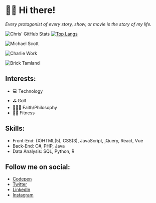 # 🖖🏾 Hi there!

*Every protagonist of every story, show, or movie is the story of my life.*

![Chris' GitHub Stats](https://github-readme-stats.vercel.app/api?username=theuiguru&count_private=true&show_icons=true&theme=onedark)
[![Top Langs](https://github-readme-stats.vercel.app/api/top-langs/?username=theuiguru&layout=compact&theme=onedark)](https://github.com/anuraghazra/github-readme-stats)

![Michael Scott](https://i.imgur.com/HTBxpUz.png)

![Charlie Work](https://media2.giphy.com/media/9PaC2UWEsnIG6nXcsn/giphy.gif?cid=ecf05e472b3700a0765be9388b7c64d0e8b41a67519728fa&rid=giphy.gif)

![Brick Tamland](https://media0.giphy.com/media/s32AOCdWc91ao/giphy.gif)

## Interests:
- 💻 Technology
- ⛳ Golf
- 🧘🏽‍♂️ Faith/Philosophy
- 🏋️‍♂️ Fitness

## Skills:
- Front-End: (X)HTML(5), CSS(3), JavaScript, jQuery, React, Vue
- Back-End: C#, PHP, Java
- Data Analysis: SQL, Python, R

## Follow me on social:
- [Codepen](https://codepen.io/cthomas)
- [Twitter](https://twitter.com/cthomas1211)
- [LinkedIn](https://linkedin.com/in/christhomas101)
- [Instagram](https://instagr.am/cthomas1211)
